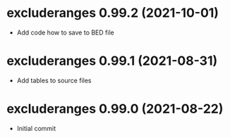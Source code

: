 # excluderanges 0.99.2 (2021-10-01)
- Add code how to save to BED file

# excluderanges 0.99.1 (2021-08-31)
- Add tables to source files

# excluderanges 0.99.0 (2021-08-22)
- Initial commit

